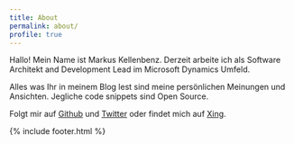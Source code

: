 ```yaml
---
title: About
permalink: about/
profile: true
---
```


Hallo! Mein Name ist Markus Kellenbenz. Derzeit arbeite ich als Software Architekt and Development Lead im Microsoft Dynamics Umfeld.

Alles was Ihr in meinem Blog lest sind meine persönlichen Meinungen und Ansichten. Jegliche code snippets sind Open Source.

Folgt mir auf [Github](https://github.com/mkellenbenz) und [Twitter](https://twitter.com/mkellenbenz) oder findet mich auf [Xing](https://www.xing.com/profile/Markus_Kellenbenz).

{% include footer.html %}
